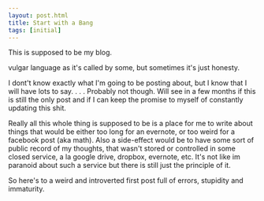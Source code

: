 ```yaml
---
layout: post.html
title: Start with a Bang 
tags: [initial]
---
```

This is supposed to be my blog.

<aside class="extra-content"><p>vulgar language as it's called by some, but sometimes it's just honesty.</p></aside>

I dont't know exactly what I'm going to be posting about, but I know that I will have lots to say. . . . Probably not though. Will see in a few months if this is still the only post and if I can keep the promise to myself of constantly updating this shit. 


Really all this whole thing is supposed to be is a place for me to write about things that would be either too long for an evernote, or too weird for a facebook post (aka math). Also a side-effect would be to have some sort of public record of my thoughts, that wasn't stored or controlled in some closed service, a la google drive, dropbox, evernote, etc. It's not like im paranoid about such a service but there is still just the principle of it.

So here's to a weird and introverted first post full of errors, stupidity and immaturity.



